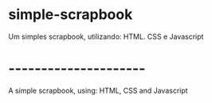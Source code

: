 # simple-scrapbook

Um simples scrapbook, utilizando: HTML. CSS e Javascript

# ---------------------

A simple scrapbook, using: HTML, CSS and Javascript
